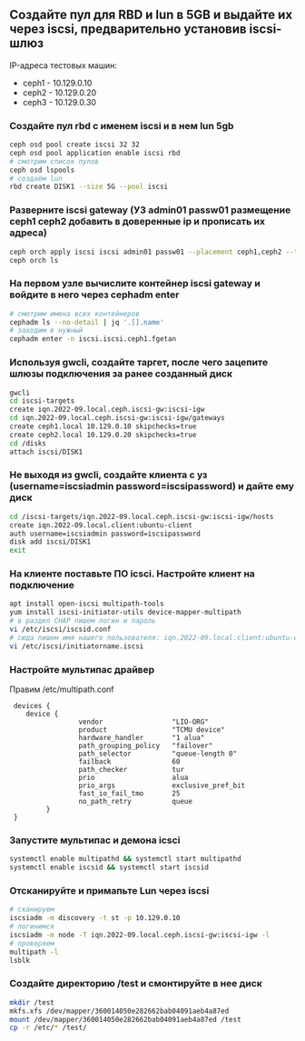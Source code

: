 ## Создайте пул для RBD и lun в 5GB и выдайте их через iscsi, предварительно установив iscsi-шлюз

IP-адреса тестовых машин:
- ceph1 - 10.129.0.10
- ceph2 - 10.129.0.20
- ceph3 - 10.129.0.30

### Создайте пул rbd c именем iscsi и в нем lun 5gb
```bash
ceph osd pool create iscsi 32 32
ceph osd pool application enable iscsi rbd
# смотрим список пулов
ceph osd lspools
# создаём lun
rbd create DISK1 --size 5G --pool iscsi
```

### Разверните iscsi gateway (УЗ admin01 passw01 размещение ceph1 ceph2 добавить в доверенные ip и прописать их адреса)
```bash
ceph orch apply iscsi iscsi admin01 passw01 --placement ceph1,ceph2 --trusted_ip_list 10.129.0.10,10.129.0.20,10.129.0.30
ceph orch ls
```

### На первом узле вычислите контейнер iscsi gateway и войдите в него через cephadm enter
```bash
# смотрим имена всех контейнеров
cephadm ls --no-detail | jq '.[].name'
# заходим в нужный
cephadm enter -n iscsi.iscsi.ceph1.fgetan
```

### Используя gwcli, создайте таргет, после чего зацепите шлюзы подключения за ранее созданный диск
```bash
gwcli
cd iscsi-targets
create iqn.2022-09.local.ceph.iscsi-gw:iscsi-igw
cd iqn.2022-09.local.ceph.iscsi-gw:iscsi-igw/gateways
create ceph1.local 10.129.0.10 skipchecks=true
create ceph2.local 10.129.0.20 skipchecks=true
cd /disks
attach iscsi/DISK1
```

### Не выходя из gwcli, создайте клиента с уз (username=iscsiadmin password=iscsipassword) и дайте ему диск
```bash
cd /iscsi-targets/iqn.2022-09.local.ceph.iscsi-gw:iscsi-igw/hosts
create iqn.2022-09.local.client:ubuntu-client
auth username=iscsiadmin password=iscsipassword
disk add iscsi/DISK1
exit
```

### На клиенте поставьте ПО icsci. Настройте клиент на подключение
```bash
apt install open-iscsi multipath-tools
yum install iscsi-initiator-utils device-mapper-multipath
# в раздел CHAP пишем логин и пароль
vi /etc/iscsi/iscsid.conf
# сюда пишем имя нашего пользователя: iqn.2022-09.local.client:ubuntu-client
vi /etc/iscsi/initiatorname.iscsi
```

### Настройте мультипас драйвер
Правим /etc/multipath.conf
```
 devices {
    device {
                 vendor                 "LIO-ORG"
                 product                "TCMU device"
                 hardware_handler       "1 alua"
                 path_grouping_policy   "failover"
                 path_selector          "queue-length 0"
                 failback               60
                 path_checker           tur
                 prio                   alua
                 prio_args              exclusive_pref_bit
                 fast_io_fail_tmo       25
                 no_path_retry          queue
         }
 }
```
### Запустите мультипас и демона icsci
```bash
systemctl enable multipathd && systemctl start multipathd
systemctl enable iscsid && systemctl start iscsid
```

### Отсканируйте и примапьте Lun через iscsi
```bash
# сканируем
iscsiadm -m discovery -t st -p 10.129.0.10
# логинимся
iscsiadm -m node -T iqn.2022-09.local.ceph.iscsi-gw:iscsi-igw -l
# проверяем
multipath -l
lsblk
```

### Создайте директорию /test и смонтируйте в нее диск
```bash
mkdir /test
mkfs.xfs /dev/mapper/360014050e282662bab04091aeb4a87ed
mount /dev/mapper/360014050e282662bab04091aeb4a87ed /test
cp -r /etc/* /test/
```
